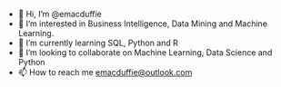 - 👋 Hi, I’m @emacduffie
- 👀 I’m interested in Business Intelligence, Data Mining and Machine Learning.  
- 🌱 I’m currently learning SQL, Python and R
- 💞️ I’m looking to collaborate on Machine Learning, Data Science and Python
- 📫 How to reach me emacduffie@outlook.com

<!---
emacduffie/emacduffie is a ✨ special ✨ repository because its `README.md` (this file) appears on your GitHub profile.
You can click the Preview link to take a look at your changes.
--->
